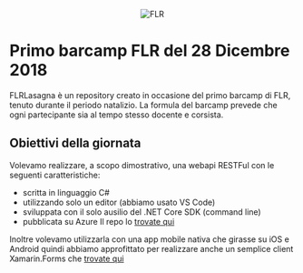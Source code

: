 <p align="center">
    <img src="https://fablabromagna.org/wp-content/uploads/2015/10/LogoSito3.png" alt="FLR" />
</p>

# Primo barcamp FLR del 28 Dicembre 2018 
FLRLasagna è un repository creato in occasione del primo barcamp di FLR, tenuto durante il periodo natalizio.
La formula del barcamp prevede che ogni partecipante sia al tempo stesso docente e corsista.

## Obiettivi della giornata
Volevamo realizzare, a scopo dimostrativo, una webapi RESTFul con le seguenti caratteristiche:
* scritta in linguaggio C# 
* utilizzando solo un editor (abbiamo usato VS Code) 
* sviluppata con il solo ausilio del .NET Core SDK (command line) 
* pubblicata su Azure
Il repo lo  <a href="https://github.com/fablabromagna-org/FLRLasagna/tree/master/FLRAzure
">trovate qui</a>

Inoltre volevamo utilizzarla con una app mobile nativa che girasse su iOS e Android quindi abbiamo approfittato per realizzare anche un semplice client Xamarin.Forms che 
<a href="https://github.com/fablabromagna-org/FLRLasagna/tree/master/FLRLasagna">
trovate qui </a>

